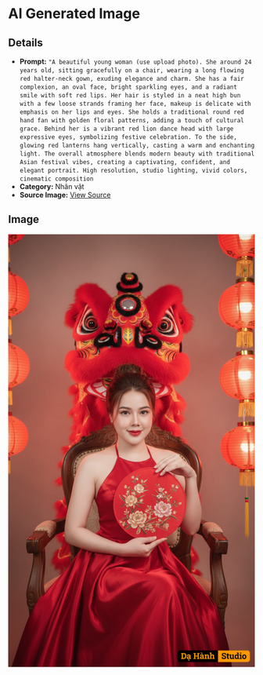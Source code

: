 # AI Generated Image

## Details
- **Prompt:** `"A beautiful young woman (use upload photo). She around 24 years old, sitting gracefully on a chair, wearing a long flowing red halter-neck gown, exuding elegance and charm. She has a fair complexion, an oval face, bright sparkling eyes, and a radiant smile with soft red lips. Her hair is styled in a neat high bun with a few loose strands framing her face, makeup is delicate with emphasis on her lips and eyes. She holds a traditional round red hand fan with golden floral patterns, adding a touch of cultural grace. Behind her is a vibrant red lion dance head with large expressive eyes, symbolizing festive celebration. To the side, glowing red lanterns hang vertically, casting a warm and enchanting light. The overall atmosphere blends modern beauty with traditional Asian festival vibes, creating a captivating, confident, and elegant portrait. High resolution, studio lighting, vivid colors, cinematic composition`
- **Category:** Nhân vật
- **Source Image:** [View Source](https://raw.githubusercontent.com/lenzcomvth/ImageLibrary/main/Female.png)

## Image
![AI Generated Image](./image-2025-10-04T12-32-17-877Z.png)